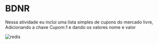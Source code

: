 # BDNR
Nessa atividade eu inclui uma lista simples de cupons do mercado livre, Adicionando a chave Cupom:1 e dando os valores nome e valor

![redis](https://user-images.githubusercontent.com/78803504/167750655-c744448c-fe30-4dd3-82ec-36bc16504b5a.png)
